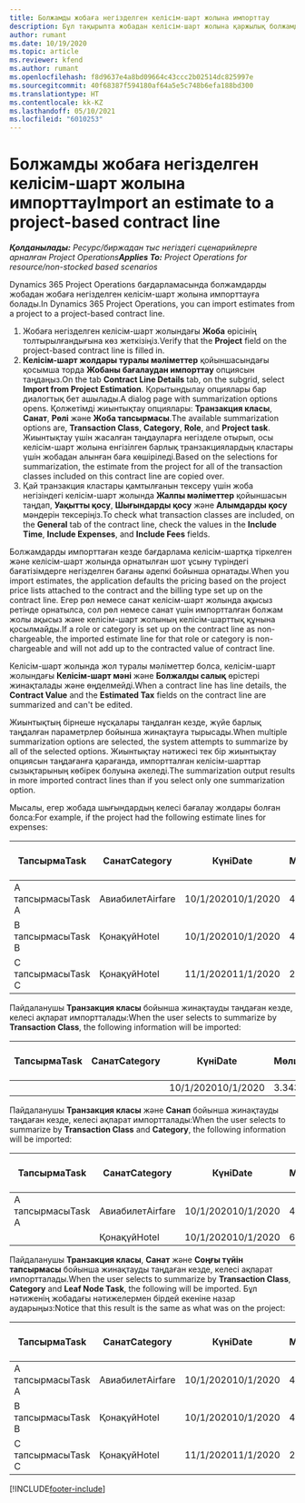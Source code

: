 ```yaml
---
title: Болжамды жобаға негізделген келісім-шарт жолына импорттау
description: Бұл тақырыпта жобадан келісім-шарт жолына қаржылық болжамдарды қалай импорттау керектігі жайлы ақпарат берілген.
author: rumant
ms.date: 10/19/2020
ms.topic: article
ms.reviewer: kfend
ms.author: rumant
ms.openlocfilehash: f8d9637e4a8bd09664c43ccc2b02514dc825997e
ms.sourcegitcommit: 40f68387f594180af64a5e5c748b6efa188bd300
ms.translationtype: HT
ms.contentlocale: kk-KZ
ms.lasthandoff: 05/10/2021
ms.locfileid: "6010253"
---
```

# <a name="import-an-estimate-to-a-project-based-contract-line"></a><span data-ttu-id="4720e-103">Болжамды жобаға негізделген келісім-шарт жолына импорттау</span><span class="sxs-lookup"><span data-stu-id="4720e-103">Import an estimate to a project-based contract line</span></span>

<span data-ttu-id="4720e-104">_**Қолданылады:** Ресурс/биржадан тыс негіздегі сценарийлерге арналған Project Operations_</span><span class="sxs-lookup"><span data-stu-id="4720e-104">_**Applies To:** Project Operations for resource/non-stocked based scenarios_</span></span>

<span data-ttu-id="4720e-105">Dynamics 365 Project Operations бағдарламасында болжамдарды жобадан жобаға негізделген келісім-шарт жолына импорттауға болады.</span><span class="sxs-lookup"><span data-stu-id="4720e-105">In Dynamics 365 Project Operations, you can import estimates from a project to a project-based contract line.</span></span>

1. <span data-ttu-id="4720e-106">Жобаға негізделген келісім-шарт жолындағы **Жоба** өрісінің толтырылғандығына көз жеткізіңіз.</span><span class="sxs-lookup"><span data-stu-id="4720e-106">Verify that the **Project** field on the project-based contract line is filled in.</span></span>
2. <span data-ttu-id="4720e-107">**Келісім-шарт жолдары туралы мәліметтер** қойыншасындағы қосымша торда **Жобаны бағалаудан импорттау** опциясын таңдаңыз.</span><span class="sxs-lookup"><span data-stu-id="4720e-107">On the tab **Contract Line Details** tab, on the subgrid, select **Import from Project Estimation**.</span></span> <span data-ttu-id="4720e-108">Қорытындылау опциялары бар диалогтық бет ашылады.</span><span class="sxs-lookup"><span data-stu-id="4720e-108">A dialog page with summarization options opens.</span></span> <span data-ttu-id="4720e-109">Қолжетімді жиынтықтау опциялары: **Транзакция класы**, **Санат**, **Рөлі** және **Жоба тапсырмасы**.</span><span class="sxs-lookup"><span data-stu-id="4720e-109">The available summarization options are, **Transaction Class**, **Category**, **Role**, and **Project task**.</span></span> <span data-ttu-id="4720e-110">Жиынтықтау үшін жасалған таңдауларға негізделе отырып, осы келісім-шарт жолына енгізілген барлық транзакциялардың кластары үшін жобадан алынған баға көшіріледі.</span><span class="sxs-lookup"><span data-stu-id="4720e-110">Based on the selections for summarization, the estimate from the project for all of the transaction classes included on this contract line are copied over.</span></span> 
3. <span data-ttu-id="4720e-111">Қай транзакция кластары қамтылғанын тексеру үшін жоба негізіндегі келісім-шарт жолында **Жалпы мәліметтер** қойыншасын таңдап, **Уақытты қосу**, **Шығындарды қосу** және **Алымдарды қосу** мәндерін тексеріңіз.</span><span class="sxs-lookup"><span data-stu-id="4720e-111">To check what transaction classes are included, on the **General** tab of the contract line, check the values in the **Include Time**, **Include Expenses**, and **Include Fees** fields.</span></span>

<span data-ttu-id="4720e-112">Болжамдарды импорттаған кезде бағдарлама келісім-шартқа тіркелген және келісім-шарт жолында орнатылған шот ұсыну түріндегі бағатізімдерге негізделген бағаны әдепкі бойынша орнатады.</span><span class="sxs-lookup"><span data-stu-id="4720e-112">When you import estimates, the application defaults the pricing based on the project price lists attached to the contract and the billing type set up on the contract line.</span></span> <span data-ttu-id="4720e-113">Егер рөл немесе санат келісім-шарт жолында ақысыз ретінде орнатылса, сол рөл немесе санат үшін импортталған болжам жолы ақысыз және келісім-шарт жолының келісім-шарттық құнына қосылмайды.</span><span class="sxs-lookup"><span data-stu-id="4720e-113">If a role or category is set up on the contract line as non-chargeable, the imported estimate line for that role or category is non-chargeable and will not add up to the contracted value of contract line.</span></span>

<span data-ttu-id="4720e-114">Келісім-шарт жолында жол туралы мәліметтер болса, келісім-шарт жолындағы **Келісім-шарт мәні** және **Болжалды салық** өрістері жинақталады және өңделмейді.</span><span class="sxs-lookup"><span data-stu-id="4720e-114">When a contract line has line details, the **Contract Value** and the **Estimated Tax** fields on the contract line are summarized and can't be edited.</span></span>

<span data-ttu-id="4720e-115">Жиынтықтың бірнеше нұсқалары таңдалған кезде, жүйе барлық таңдалған параметрлер бойынша жинақтауға тырысады.</span><span class="sxs-lookup"><span data-stu-id="4720e-115">When multiple summarization options are selected, the system attempts to summarize by all of the selected options.</span></span> <span data-ttu-id="4720e-116">Жиынтықтау нәтижесі тек бір жиынтықтау опциясын таңдағанға қарағанда, импортталған келісім-шарттар сызықтарының көбірек болуына әкеледі.</span><span class="sxs-lookup"><span data-stu-id="4720e-116">The summarization output results in more imported contract lines than if you select only one summarization option.</span></span>

<span data-ttu-id="4720e-117">Мысалы, егер жобада шығындардың келесі бағалау жолдары болған болса:</span><span class="sxs-lookup"><span data-stu-id="4720e-117">For example, if the project had the following estimate lines for expenses:</span></span>

| <span data-ttu-id="4720e-118">Тапсырма</span><span class="sxs-lookup"><span data-stu-id="4720e-118">Task</span></span> | <span data-ttu-id="4720e-119">Санат</span><span class="sxs-lookup"><span data-stu-id="4720e-119">Category</span></span> | <span data-ttu-id="4720e-120">Күні</span><span class="sxs-lookup"><span data-stu-id="4720e-120">Date</span></span> | <span data-ttu-id="4720e-121">Мөлшер</span><span class="sxs-lookup"><span data-stu-id="4720e-121">Quantity</span></span> | <span data-ttu-id="4720e-122">Бірлік бағасы</span><span class="sxs-lookup"><span data-stu-id="4720e-122">Unit price</span></span> | <span data-ttu-id="4720e-123">Сомасы</span><span class="sxs-lookup"><span data-stu-id="4720e-123">Amount</span></span> |
| --- | --- | --- | --- | --- | --- |
| <span data-ttu-id="4720e-124">А тапсырмасы</span><span class="sxs-lookup"><span data-stu-id="4720e-124">Task A</span></span> | <span data-ttu-id="4720e-125">Авиабилет</span><span class="sxs-lookup"><span data-stu-id="4720e-125">Airfare</span></span> | <span data-ttu-id="4720e-126">10/1/2020</span><span class="sxs-lookup"><span data-stu-id="4720e-126">10/1/2020</span></span> | <span data-ttu-id="4720e-127">4</span><span class="sxs-lookup"><span data-stu-id="4720e-127">4</span></span> | <span data-ttu-id="4720e-128">400</span><span class="sxs-lookup"><span data-stu-id="4720e-128">400</span></span> | <span data-ttu-id="4720e-129">1600</span><span class="sxs-lookup"><span data-stu-id="4720e-129">1600</span></span> |
| <span data-ttu-id="4720e-130">B тапсырмасы</span><span class="sxs-lookup"><span data-stu-id="4720e-130">Task B</span></span> | <span data-ttu-id="4720e-131">Қонақүй</span><span class="sxs-lookup"><span data-stu-id="4720e-131">Hotel</span></span> | <span data-ttu-id="4720e-132">10/1/2020</span><span class="sxs-lookup"><span data-stu-id="4720e-132">10/1/2020</span></span> | <span data-ttu-id="4720e-133">4</span><span class="sxs-lookup"><span data-stu-id="4720e-133">4</span></span> | <span data-ttu-id="4720e-134">200</span><span class="sxs-lookup"><span data-stu-id="4720e-134">200</span></span> | <span data-ttu-id="4720e-135">800</span><span class="sxs-lookup"><span data-stu-id="4720e-135">800</span></span> |
| <span data-ttu-id="4720e-136">С тапсырмасы</span><span class="sxs-lookup"><span data-stu-id="4720e-136">Task C</span></span> | <span data-ttu-id="4720e-137">Қонақүй</span><span class="sxs-lookup"><span data-stu-id="4720e-137">Hotel</span></span> | <span data-ttu-id="4720e-138">11/1/2020</span><span class="sxs-lookup"><span data-stu-id="4720e-138">11/1/2020</span></span> | <span data-ttu-id="4720e-139">2</span><span class="sxs-lookup"><span data-stu-id="4720e-139">2</span></span> | <span data-ttu-id="4720e-140">200</span><span class="sxs-lookup"><span data-stu-id="4720e-140">200</span></span> | <span data-ttu-id="4720e-141">400</span><span class="sxs-lookup"><span data-stu-id="4720e-141">400</span></span> |

<span data-ttu-id="4720e-142">Пайдаланушы **Транзакция класы** бойынша жинақтауды таңдаған кезде, келесі ақпарат импортталады:</span><span class="sxs-lookup"><span data-stu-id="4720e-142">When the user selects to summarize by **Transaction Class**, the following information will be imported:</span></span>

| <span data-ttu-id="4720e-143">Тапсырма</span><span class="sxs-lookup"><span data-stu-id="4720e-143">Task</span></span> | <span data-ttu-id="4720e-144">Санат</span><span class="sxs-lookup"><span data-stu-id="4720e-144">Category</span></span> | <span data-ttu-id="4720e-145">Күні</span><span class="sxs-lookup"><span data-stu-id="4720e-145">Date</span></span> | <span data-ttu-id="4720e-146">Мөлшер</span><span class="sxs-lookup"><span data-stu-id="4720e-146">Quantity</span></span> | <span data-ttu-id="4720e-147">Бірлік бағасы</span><span class="sxs-lookup"><span data-stu-id="4720e-147">Unit price</span></span> | <span data-ttu-id="4720e-148">Сомасы</span><span class="sxs-lookup"><span data-stu-id="4720e-148">Amount</span></span> |
| --- | --- | --- | --- | --- | --- |
| &nbsp;  | &nbsp;  | <span data-ttu-id="4720e-149">10/1/2020</span><span class="sxs-lookup"><span data-stu-id="4720e-149">10/1/2020</span></span> | <span data-ttu-id="4720e-150">3.34</span><span class="sxs-lookup"><span data-stu-id="4720e-150">3.34</span></span> | <span data-ttu-id="4720e-151">840</span><span class="sxs-lookup"><span data-stu-id="4720e-151">840</span></span> | <span data-ttu-id="4720e-152">2800</span><span class="sxs-lookup"><span data-stu-id="4720e-152">2800</span></span> |

<span data-ttu-id="4720e-153">Пайдаланушы **Транзакция класы** және **Санап** бойынша жинақтауды таңдаған кезде, келесі ақпарат импортталады:</span><span class="sxs-lookup"><span data-stu-id="4720e-153">When the user selects to summarize by **Transaction Class** and **Category**, the following information will be imported:</span></span>

| <span data-ttu-id="4720e-154">Тапсырма</span><span class="sxs-lookup"><span data-stu-id="4720e-154">Task</span></span> | <span data-ttu-id="4720e-155">Санат</span><span class="sxs-lookup"><span data-stu-id="4720e-155">Category</span></span> | <span data-ttu-id="4720e-156">Күні</span><span class="sxs-lookup"><span data-stu-id="4720e-156">Date</span></span> | <span data-ttu-id="4720e-157">Мөлшер</span><span class="sxs-lookup"><span data-stu-id="4720e-157">Quantity</span></span> | <span data-ttu-id="4720e-158">Бірлік бағасы</span><span class="sxs-lookup"><span data-stu-id="4720e-158">Unit price</span></span> | <span data-ttu-id="4720e-159">Сомасы</span><span class="sxs-lookup"><span data-stu-id="4720e-159">Amount</span></span> |
| --- | --- | --- | --- | --- | --- |
| <span data-ttu-id="4720e-160">А тапсырмасы</span><span class="sxs-lookup"><span data-stu-id="4720e-160">Task A</span></span> | <span data-ttu-id="4720e-161">Авиабилет</span><span class="sxs-lookup"><span data-stu-id="4720e-161">Airfare</span></span> | <span data-ttu-id="4720e-162">10/1/2020</span><span class="sxs-lookup"><span data-stu-id="4720e-162">10/1/2020</span></span> | <span data-ttu-id="4720e-163">4</span><span class="sxs-lookup"><span data-stu-id="4720e-163">4</span></span> | <span data-ttu-id="4720e-164">400</span><span class="sxs-lookup"><span data-stu-id="4720e-164">400</span></span> | <span data-ttu-id="4720e-165">1600</span><span class="sxs-lookup"><span data-stu-id="4720e-165">1600</span></span> |
| &nbsp;  | <span data-ttu-id="4720e-166">Қонақүй</span><span class="sxs-lookup"><span data-stu-id="4720e-166">Hotel</span></span> | <span data-ttu-id="4720e-167">10/1/2020</span><span class="sxs-lookup"><span data-stu-id="4720e-167">10/1/2020</span></span> | <span data-ttu-id="4720e-168">6</span><span class="sxs-lookup"><span data-stu-id="4720e-168">6</span></span> | <span data-ttu-id="4720e-169">200</span><span class="sxs-lookup"><span data-stu-id="4720e-169">200</span></span> | <span data-ttu-id="4720e-170">1200</span><span class="sxs-lookup"><span data-stu-id="4720e-170">1200</span></span> |

<span data-ttu-id="4720e-171">Пайдаланушы **Транзакция класы**, **Санат** және **Соңғы түйін тапсырмасы** бойынша жинақтауды таңдаған кезде, келесі ақпарат импортталады.</span><span class="sxs-lookup"><span data-stu-id="4720e-171">When the user selects to summarize by **Transaction Class**, **Category** and **Leaf Node Task**, the following will be imported.</span></span> <span data-ttu-id="4720e-172">Бұл нәтиженің жобадағы нәтижелермен бірдей екеніне назар аударыңыз:</span><span class="sxs-lookup"><span data-stu-id="4720e-172">Notice that this result is the same as what was on the project:</span></span>

| <span data-ttu-id="4720e-173">Тапсырма</span><span class="sxs-lookup"><span data-stu-id="4720e-173">Task</span></span> | <span data-ttu-id="4720e-174">Санат</span><span class="sxs-lookup"><span data-stu-id="4720e-174">Category</span></span> | <span data-ttu-id="4720e-175">Күні</span><span class="sxs-lookup"><span data-stu-id="4720e-175">Date</span></span> | <span data-ttu-id="4720e-176">Мөлшер</span><span class="sxs-lookup"><span data-stu-id="4720e-176">Quantity</span></span> | <span data-ttu-id="4720e-177">Бірлік бағасы</span><span class="sxs-lookup"><span data-stu-id="4720e-177">Unit price</span></span> | <span data-ttu-id="4720e-178">Сомасы</span><span class="sxs-lookup"><span data-stu-id="4720e-178">Amount</span></span> |
| --- | --- | --- | --- | --- | --- |
| <span data-ttu-id="4720e-179">А тапсырмасы</span><span class="sxs-lookup"><span data-stu-id="4720e-179">Task A</span></span> | <span data-ttu-id="4720e-180">Авиабилет</span><span class="sxs-lookup"><span data-stu-id="4720e-180">Airfare</span></span> | <span data-ttu-id="4720e-181">10/1/2020</span><span class="sxs-lookup"><span data-stu-id="4720e-181">10/1/2020</span></span> | <span data-ttu-id="4720e-182">4</span><span class="sxs-lookup"><span data-stu-id="4720e-182">4</span></span> | <span data-ttu-id="4720e-183">400</span><span class="sxs-lookup"><span data-stu-id="4720e-183">400</span></span> | <span data-ttu-id="4720e-184">1600</span><span class="sxs-lookup"><span data-stu-id="4720e-184">1600</span></span> |
| <span data-ttu-id="4720e-185">B тапсырмасы</span><span class="sxs-lookup"><span data-stu-id="4720e-185">Task B</span></span> | <span data-ttu-id="4720e-186">Қонақүй</span><span class="sxs-lookup"><span data-stu-id="4720e-186">Hotel</span></span> | <span data-ttu-id="4720e-187">10/1/2020</span><span class="sxs-lookup"><span data-stu-id="4720e-187">10/1/2020</span></span> | <span data-ttu-id="4720e-188">4</span><span class="sxs-lookup"><span data-stu-id="4720e-188">4</span></span> | <span data-ttu-id="4720e-189">200</span><span class="sxs-lookup"><span data-stu-id="4720e-189">200</span></span> | <span data-ttu-id="4720e-190">800</span><span class="sxs-lookup"><span data-stu-id="4720e-190">800</span></span> |
| <span data-ttu-id="4720e-191">С тапсырмасы</span><span class="sxs-lookup"><span data-stu-id="4720e-191">Task C</span></span> | <span data-ttu-id="4720e-192">Қонақүй</span><span class="sxs-lookup"><span data-stu-id="4720e-192">Hotel</span></span> | <span data-ttu-id="4720e-193">11/1/2020</span><span class="sxs-lookup"><span data-stu-id="4720e-193">11/1/2020</span></span> | <span data-ttu-id="4720e-194">2</span><span class="sxs-lookup"><span data-stu-id="4720e-194">2</span></span> | <span data-ttu-id="4720e-195">200</span><span class="sxs-lookup"><span data-stu-id="4720e-195">200</span></span> | <span data-ttu-id="4720e-196">400</span><span class="sxs-lookup"><span data-stu-id="4720e-196">400</span></span> |


[!INCLUDE[footer-include](../includes/footer-banner.md)]